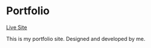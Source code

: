 # Portfolio

[Live Site](https://6ri4n.github.io/portfolio/)

This is my portfolio site. Designed and developed by me.
